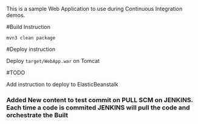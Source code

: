 This is a sample Web Application to use during Continuous Integration demos.

#Build Instruction

```
mvn3 clean package
```

#Deploy instruction

Deploy ```target/WebApp.war``` on Tomcat
 
#TODO
 
Add instruction to deploy to ElasticBeanstalk

### Added New content to test commit on PULL SCM on JENKINS. Each time a code is commited JENKINS will pull the code and orchestrate the Built 
